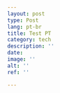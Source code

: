 ```yaml
---
layout: post
type: Post
lang: pt-br
title: Test PT
category: tech
description: ''
date: 
image: ''
alt: ''
ref: ''

---
```


